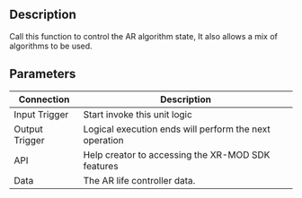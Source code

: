 ## Description

Call this function to control the AR algorithm state, It also allows a mix of algorithms to be used.

## Parameters

| Connection     | Description                                            |
| -------------- | ------------------------------------------------------ |
| Input Trigger  | Start invoke this unit logic                           |
| Output Trigger | Logical execution ends will perform the next operation |
| API            | Help creator to accessing the XR-MOD SDK features      |
| Data           | The AR life controller data.                           |
